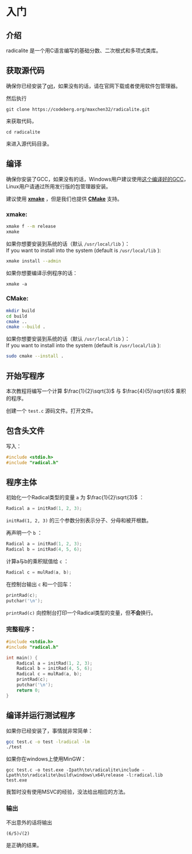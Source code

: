 # 入门

## 介绍

radicalite 是一个用C语言编写的基础分数、二次根式和多项式类库。

## 获取源代码

确保你已经安装了[git](https://git-scm.com/)，如果没有的话，请在官网下载或者使用软件包管理器。

然后执行

	git clone https://codeberg.org/maxchen32/radicalite.git

来获取代码，

	cd radicalite

来进入源代码目录。

## 编译

确保你安装了GCC，如果没有的话，Windows用户建议使用[这个编译好的GCC](https://winlibs.com/)，Linux用户请通过所用发行版的包管理器安装。

建议使用 **[xmake](https://xmake.io/#/)** ，但是我们也提供 **[CMake](https://cmake.org/)** 支持。

### xmake:  
```bash
xmake f --m release
xmake
```

如果你想要安装到系统的话（默认 `/usr/local/lib` ）：  
If you want to install into the system (default is `/usr/local/lib` ):  
```bash
xmake install --admin
```

如果你想要编译示例程序的话：

	xmake -a

### CMake:  
```bash
mkdir build
cd build 
cmake ..
cmake --build .
```

如果你想要安装到系统的话（默认 `/usr/local/lib` ）：  
If you want to install into the system (default is `/usr/local/lib` ):  
```bash
sudo cmake --install .
```

## 开始写程序

本次教程将编写一个计算 $\frac{1}{2}\sqrt{3}$ 与 $\frac{4}{5}\sqrt{6}$ 乘积的程序。

创建一个 `test.c` 源码文件。打开文件。

## 包含头文件

写入：

```C
#include <stdio.h>
#include "radical.h"
```

## 程序主体

初始化一个Radical类型的变量 `a` 为 $\frac{1}{2}\sqrt{3}$ ：
```C
Radical a = initRad(1, 2, 3);
```

`initRad(1, 2, 3)` 的三个参数分别表示分子、分母和被开根数。

再声明一个 `b` ：
```C
Radical a = initRad(1, 2, 3);
Radical b = initRad(4, 5, 6);
```

计算a与b的乘积赋值给 `c` ：
```C
Radical c = mulRad(a, b);
```

在控制台输出 `c` 和一个回车：
```C
printRad(c);
putchar('\n');
```

`printRad(c)` 向控制台打印一个Radical类型的变量，但**不会**换行。

### 完整程序：

```C
#include <stdio.h>
#include "radical.h"

int main() {
	Radical a = initRad(1, 2, 3);
	Radical b = initRad(4, 5, 6);
	Radical c = mulRad(a, b);
	printRad(c);
	putchar('\n');
	return 0;
}
```

## 编译并运行测试程序

如果你已经安装了，事情就非常简单：
```bash
gcc test.c -o test -lradical -lm
./test
```

如果你在windows上使用MinGW：
```batch
gcc test.c -o test.exe -Ipath\to\radicalite\include -Lpath\to\radicalite\build\windows\x64\release -l:radical.lib
test.exe
```

我暂时没有使用MSVC的经验，没法给出相应的方法。

### 输出

不出意外的话将输出

	(6/5)√(2)
	
是正确的结果。